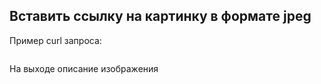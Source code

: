 ## Вставить ссылку на картинку в формате jpeg

Пример curl запроса:

```curl -X GET "http://127.0.0.1:8000/predict_image_class?image_url=http://images.cocodataset.org/val2017/000000039769.jpg"
```

На выходе описание изображения
